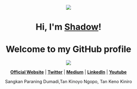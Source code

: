 <p align="center">
  <img src="https://media.tenor.com/z7S7FCPKz_kAAAAC/madara-uchiha.gif"></img>
</p>

<h1 align="center">Hi, I'm <a href="https://naruto.fandom.com/wiki/Anbu">Shadow</a>!</h1>
<h1 align="center">Welcome to my GitHub profile</h1>

<p align="center">
  <a href="https://naruto.fandom.com/wiki/Anbu"><img src="https://wallpaperaccess.com/full/2780566.jpg"></a>
</p>

<p align="center">
  <strong><a href="https://www.google.com">Official Website</a></strong> |
  <strong><a href="https://twitter.com/google">Twitter</a></strong> |
  <strong><a href="https://medium.com">Medium</a></strong> |
  <strong><a href="https://www.linkedin.com/">LinkedIn</a></strong> |
  <strong><a href="https://www.youtube.com">Youtube</a></strong>
</p>

<p align="center">Sangkan Paraning Dumadi,Tan Kinoyo Ngopo, Tan Keno Kiniro</p>

<!---
shadow-anbu/shadow-anbu is a ✨ special ✨ repository because its `README.md` (this file) appears on your GitHub profile.
You can click the Preview link to take a look at your changes.
--->
